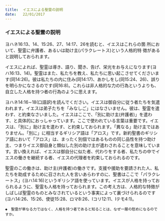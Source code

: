 ```yaml
---
title:  イエスによる聖霊の説明
date:   22/01/2017
---
```


### イエスによる聖霊の説明

ヨハネ16:13、14、15:26、27、14:17、26を読むと、イエスはこれらの箇
所において、聖霊に弁護者、あるいは助け主(パラクレートス)という人格的特
徴があると説明しておられます。

イエスによれば、聖霊は導き、語り、聞き、告げ、栄光をお与えになります(ヨハ16:13、14)。聖霊はまた、私たちを教え、私たちに思い起こさせてくださいます(同14:26)。彼は私たちの内に住み(同14:17)、あかしをし(同15:24、26)、誤りを明らかになさるのです(同16:8)。これらは非人格的な力の行為というよりも、自立した人格を持つ者の行為のように思えます。

ヨハネ14:16∼18(口語訳)を読んでください。イエスは御自分に従う者たちを気遣われます。イエスは弟子たちを「みなしご」にはなさいません。彼は、聖霊を遣わす、と約束なさいました。イエスはここで、「別に助け主(弁護者)」を遣わす、と具体的におっしゃっています。ここで使われている言葉は重要です。イエスは、「別に」助け主を遣わす、と約束しておられます。「異なる」助け主ではありません。「別に」に相当するギリシア語は「アロス」です。新約聖書のギリシア語において「アロス」は、まったく別個ではあるものの同じ品性を持つ助け主、つまりイエス御自身と類似した別の助け主が遣わされることを意味しています。言い換えれば、イエスは御自分に似た者、代わりをする者、私たちの中でイエスの働きを継続する者、イエスの代理者を約束しておられるのです。

聖霊のこの働きは、助け主(弁護者)の働きです。支援や援助を要請された人、私たちを助成するために召された人を言いあらわすのに、聖書はここで「パラクレートス」(ヨハ14:16)というギリシア語を使っています。イエスが人格を持っておられるように、聖霊も人格を持っておられます。この考え方は、人格的な特徴がしばしば聖霊のものとみなされているという事実によって裏づけられるのです(ヨハ14:26、15:26、使徒15:28、ロマ8:26、Iコリ12:11、Iテモ4:1)。

`◆　聖霊が単なる力ではなく、人格を持つ者であると知ることは、なぜ一層の慰めになるのですか。`
